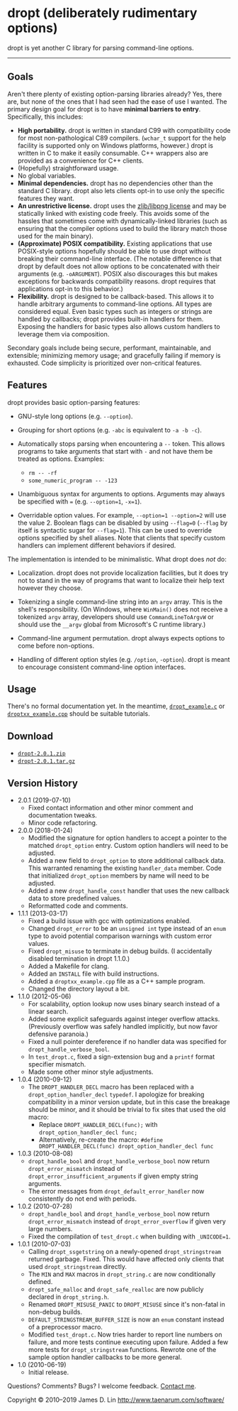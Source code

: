 dropt (deliberately rudimentary options)
========================================

dropt is yet another C library for parsing command-line options.

---

Goals
-----

Aren't there plenty of existing option-parsing libraries already?  Yes, there
are, but none of the ones that I had seen had the ease of use I wanted. The
primary design goal for dropt is to have **minimal barriers to entry**.
Specifically, this includes:

* **High portability.** dropt is written in standard C99 with compatibility
  code for most non-pathological C89 compilers. (`wchar_t` support for the
  help facility is supported only on Windows platforms, however.) dropt is
  written in C to make it easily consumable.  C++ wrappers also are provided
  as a convenience for C++ clients.
* (Hopefully) straightforward usage.
* No global variables.
* **Minimal dependencies.** dropt has no dependencies other than the standard
  C library.  dropt also lets clients opt-in to use only the specific features
  they want.
* **An unrestrictive license.** dropt uses the [zlib/libpng license] and may
  be statically linked with existing code freely.  This avoids some of the
  hassles that sometimes come with dynamically-linked libraries (such as
  ensuring that the compiler options used to build the library match those
  used for the main binary).
* **(Approximate) POSIX compatibility.** Existing applications that use
  POSIX-style options hopefully should be able to use dropt without breaking
  their command-line interface. (The notable difference is that dropt by
  default does not allow options to be concatenated with their arguments
  (e.g. `-oARGUMENT`).  POSIX also discourages this but makes exceptions for
  backwards compatibility reasons.  dropt requires that applications opt-in to
  this behavior.)
* **Flexibility.** dropt is designed to be callback-based.  This allows it to
  handle arbitrary arguments to command-line options.  All types are
  considered equal.  Even basic types such as integers or strings are handled
  by callbacks; dropt provides built-in handlers for them.  Exposing the
  handlers for basic types also allows custom handlers to leverage them via
  composition.

Secondary goals include being secure, performant, maintainable, and
extensible; minimizing memory usage; and gracefully failing if memory is
exhausted.  Code simplicity is prioritized over non-critical features.


Features
--------

dropt provides basic option-parsing features:

* GNU-style long options (e.g. `--option`).

* Grouping for short options (e.g. `-abc` is equivalent to `-a -b -c`).

* Automatically stops parsing when encountering a `--` token.  This allows
  programs to take arguments that start with `-` and not have them be treated
  as options.  Examples:

  * `rm -- -rf`
  * `some_numeric_program -- -123`

* Unambiguous syntax for arguments to options.  Arguments may always be
  specified with `=` (e.g. `--option=1`, `-x=1`).

* Overridable option values.  For example, `--option=1 --option=2` will use
  the value 2.  Boolean flags can be disabled by using `--flag=0` (`--flag` by
  itself is syntactic sugar for `--flag=1`).  This can be used to override
  options specified by shell aliases.  Note that clients that specify custom
  handlers can implement different behaviors if desired.

The implementation is intended to be minimalistic.  What dropt does *not* do:

* Localization.  dropt does not provide localization facilities, but it does
  try not to stand in the way of programs that want to localize their help
  text however they choose.

* Tokenizing a single command-line string into an `argv` array.  This is the
  shell's responsibility. (On Windows, where `WinMain()` does not receive a
  tokenized `argv` array, developers should use `CommandLineToArgvW` or should
  use the `__argv` global from Microsoft's C runtime library.)

* Command-line argument permutation.  dropt always expects options to come
  before non-options.

* Handling of different option styles (e.g. `/option`, `-option`). dropt is
  meant to encourage consistent command-line option interfaces.


Usage
-----

There's no formal documentation yet.  In the meantime, [`dropt_example.c`] or
[`droptxx_example.cpp`] should be suitable tutorials.


Download
--------

* [`dropt-2.0.1.zip`](https://github.com/jamesderlin/dropt/archive/v2.0.1.zip)
* [`dropt-2.0.1.tar.gz`](https://github.com/jamesderlin/dropt/archive/v2.0.1.tar.gz)


Version History
---------------
* 2.0.1 (2019-07-10)
  * Fixed contact information and other minor comment and documentation tweaks.
  * Minor code refactoring.
* 2.0.0 (2018-01-24)
  * Modified the signature for option handlers to accept a pointer to the
    matched `dropt_option` entry.  Custom option handlers will need to be
    adjusted.
  * Added a new field to `dropt_option` to store additional callback data.
    This warranted renaming the existing `handler_data` member.  Code that
    initialized `dropt_option` members by name will need to be adjusted.
  * Added a new `dropt_handle_const` handler that uses the new callback data
    to store predefined values.
  * Reformatted code and comments.
* 1.1.1 (2013-03-17)
  * Fixed a build issue with gcc with optimizations enabled.
  * Changed `dropt_error` to be an `unsigned int` type instead of an `enum`
    type to avoid potential comparison warnings with custom error values.
  * Fixed `dropt_misuse` to terminate in debug builds. (I accidentally
    disabled termination in dropt 1.1.0.)
  * Added a Makefile for clang.
  * Added an `INSTALL` file with build instructions.
  * Added a `droptxx_example.cpp` file as a C++ sample program.
  * Changed the directory layout a bit.
* 1.1.0 (2012-05-06)
  * For scalability, option lookup now uses binary search instead of a linear
    search.
  * Added some explicit safeguards against integer overflow attacks.
    (Previously overflow was safely handled implicitly, but now favor
    defensive paranoia.)
  * Fixed a null pointer dereference if no handler data was specified for
    `dropt_handle_verbose_bool`.
  * In `test_dropt.c`, fixed a sign-extension bug and a `printf` format
    specifier mismatch.
  * Made some other minor style adjustments.
* 1.0.4 (2010-09-12)
  * The `DROPT_HANDLER_DECL` macro has been replaced with a
    `dropt_option_handler_decl` `typedef`.  I apologize for breaking
    compatibility in a minor version update, but in this case the breakage
    should be minor, and it should be trivial to fix sites that used the old
    macro:
    * Replace `DROPT_HANDLER_DECL(func);` with `dropt_option_handler_decl
      func;`
    * Alternatively, re-create the macro: `#define DROPT_HANDLER_DECL(func)
      dropt_option_handler_decl func`
* 1.0.3 (2010-08-08)
  * `dropt_handle_bool` and `dropt_handle_verbose_bool` now return
    `dropt_error_mismatch` instead of `dropt_error_insufficient_arguments` if
    given empty string arguments.
  * The error messages from `dropt_default_error_handler` now consistently do
    not end with periods.
* 1.0.2 (2010-07-28)
  * `dropt_handle_bool` and `dropt_handle_verbose_bool` now return
    `dropt_error_mismatch` instead of `dropt_error_overflow` if given very
    large numbers.
  * Fixed the compilation of `test_dropt.c` when building with `_UNICODE=1`.
* 1.0.1 (2010-07-03)
  * Calling `dropt_ssgetstring` on a newly-opened `dropt_stringstream`
    returned garbage.  Fixed.  This would have affected only clients that used
    `dropt_stringstream` directly.
  * The `MIN` and `MAX` macros in `dropt_string.c` are now conditionally
    defined.
  * `dropt_safe_malloc` and `dropt_safe_realloc` are now publicly declared in
    `dropt_string.h`.
  * Renamed `DROPT_MISUSE_PANIC` to `DROPT_MISUSE` since it's non-fatal in
    non-debug builds.
  * `DEFAULT_STRINGSTREAM_BUFFER_SIZE` is now an `enum` constant instead of a
    preprocessor macro.
  * Modified `test_dropt.c`.  Now tries harder to report line numbers on
    failure, and more tests continue executing upon failure.  Added a few more
    tests for `dropt_stringstream` functions.  Rewrote one of the sample
    option handler callbacks to be more general.
* 1.0 (2010-06-19)
  * Initial release.

Questions?  Comments?  Bugs?  I welcome feedback. [Contact me].

Copyright © 2010–2019 James D. Lin
<http://www.taenarum.com/software/>


[zlib/libpng license]: http://opensource.org/licenses/Zlib
[`dropt_example.c`]: https://github.com/jamesderlin/dropt/blob/master/dropt_example.c
[`droptxx_example.cpp`]: https://github.com/jamesderlin/dropt/blob/master/droptxx_example.cpp
[Contact me]: http://www.taenarum.com/contact.html
